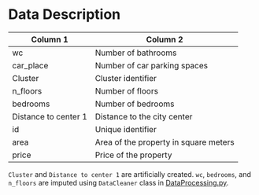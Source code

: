 # Data Description

| Column 1             | Column 2                              |
| -------------------- | ------------------------------------- |
| wc                   | Number of bathrooms                   |
| car_place            | Number of car parking spaces          |
| Cluster              | Cluster identifier                    |
| n_floors             | Number of floors                      |
| bedrooms             | Number of bedrooms                    |
| Distance to center 1 | Distance to the city center           |
| id                   | Unique identifier                     |
| area                 | Area of the property in square meters |
| price                | Price of the property                 |

`Cluster` and `Distance to center 1` are artificially created. `wc`, `bedrooms`, and `n_floors` are imputed using `DataCleaner` class in [DataProcessing.py](./DataProcessing.py).